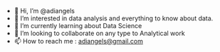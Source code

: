 - 👋 Hi, I’m @adiangels
- 👀 I’m interested in data analysis and everything to know about data.
- 🌱 I’m currently learning about Data Science
- 💞️ I’m looking to collaborate on any type to Analytical work
- 📫 How to reach me : adiangels@gmail.com

<!---
adiangels/adiangels is a ✨ special ✨ repository because its `README.md` (this file) appears on your GitHub profile.
You can click the Preview link to take a look at your changes.
--->
